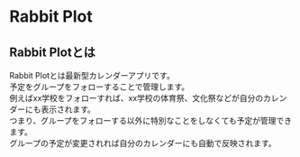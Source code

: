 # Rabbit Plot
## Rabbit Plotとは
Rabbit Plotとは最新型カレンダーアプリです。  
予定をグループをフォローすることで管理します。  
例えばxx学校をフォローすれば、xx学校の体育祭、文化祭などが自分のカレンダーにも表示されます。  
つまり、グループをフォローする以外に特別なことをしなくても予定が管理できます。  
グループの予定が変更されれば自分のカレンダーにも自動で反映されます。
